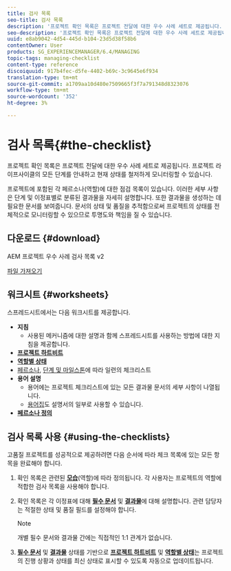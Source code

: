 ```yaml
---
title: 검사 목록
seo-title: 검사 목록
description: '프로젝트 확인 목록은 프로젝트 전달에 대한 우수 사례 세트로 제공됩니다. 프로젝트 라이프사이클의 모든 단계를 안내하고 현재 상태를 철저하게 모니터링할 수 있습니다. '
seo-description: '프로젝트 확인 목록은 프로젝트 전달에 대한 우수 사례 세트로 제공됩니다. 프로젝트 라이프사이클의 모든 단계를 안내하고 현재 상태를 철저하게 모니터링할 수 있습니다. '
uuid: e8ab9042-4d54-445d-b104-23d5d38f58b6
contentOwner: User
products: SG_EXPERIENCEMANAGER/6.4/MANAGING
topic-tags: managing-checklist
content-type: reference
discoiquuid: 917b4fec-d5fe-4402-b69c-3c9645e6f934
translation-type: tm+mt
source-git-commit: a1709aa10d480e7509665f3f7a791348d8323076
workflow-type: tm+mt
source-wordcount: '352'
ht-degree: 3%

---
```



# 검사 목록{#the-checklist}

프로젝트 확인 목록은 프로젝트 전달에 대한 우수 사례 세트로 제공됩니다. 프로젝트 라이프사이클의 모든 단계를 안내하고 현재 상태를 철저하게 모니터링할 수 있습니다.

프로젝트에 포함된 각 페르소나(역할)에 대한 점검 목록이 있습니다. 이러한 세부 사항은 단계 및 이정표별로 분류된 결과물을 자세히 설명합니다. 또한 결과물을 생성하는 데 필요한 문서를 보여줍니다. 문서의 상태 및 품질을 추적함으로써 프로젝트의 상태를 전체적으로 모니터링할 수 있으므로 투명도와 책임을 질 수 있습니다.

## 다운로드 {#download}

AEM 프로젝트 우수 사례 검사 목록 v2

[파일 가져오기](assets/aem_project_bp_checklistv2-64.xlsx)

## 워크시트 {#worksheets}

스프레드시트에서는 다음 워크시트를 제공합니다.

* **지침**
   * 사용된 메커니즘에 대한 설명과 함께 스프레드시트를 사용하는 방법에 대한 지침을 제공합니다.
* **[프로젝트 하트비트](/help/managing/best-practices.md#project-heartbeat-dashboard)**
* **[역할별 상태](/help/managing/best-practices.md#status-by-role)**
* [페르소나](/help/managing/best-practices.md#persona), [단계 및 마일스톤](/help/managing/best-practices.md#phases-and-milestones)에 따라 일련의 체크리스트
* **용어 설명**
   * 용어에는 프로젝트 체크리스트에 있는 모든 결과물 문서의 세부 사항이 나열됩니다.
   * [용어집](/help/managing/best-practices-glossary.md)도 설명서의 일부로 사용할 수 있습니다.
* **[페르소나 정의](/help/managing/best-practices.md#persona)**

## 검사 목록 사용 {#using-the-checklists}

고품질 프로젝트를 성공적으로 제공하려면 다음 순서에 따라 체크 목록에 있는 모든 항목을 완료해야 합니다.

1. 확인 목록은 관련된 **[모습](/help/managing/best-practices.md#persona)**(역할)에 따라 정의됩니다. 각 사용자는 프로젝트의 역할에 적합한 검사 목록을 사용해야 합니다.
1. 확인 목록은 각 이정표에 대해 **[필수 문서](/help/managing/best-practices.md#required-documents)** 및 **[결과물](/help/managing/best-practices.md#deliverables)**&#x200B;에 대해 설명합니다. 관련 담당자는 적절한 상태 및 품질 필드를 설정해야 합니다.

   >[!NOTE]
   >
   >개별 필수 문서와 결과물 간에는 직접적인 1:1 관계가 없습니다.

1. **[필수 문서](/help/managing/best-practices.md#required-documents)** 및 **[결과물](/help/managing/best-practices.md#deliverables)** 상태를 기반으로 **[프로젝트 하트비트](/help/managing/best-practices.md#project-heartbeat-dashboard)** 및 **[역할별 상태](/help/managing/best-practices.md#status-by-role)**&#x200B;는 프로젝트의 진행 상황과 상태를 최신 상태로 표시할 수 있도록 자동으로 업데이트됩니다.